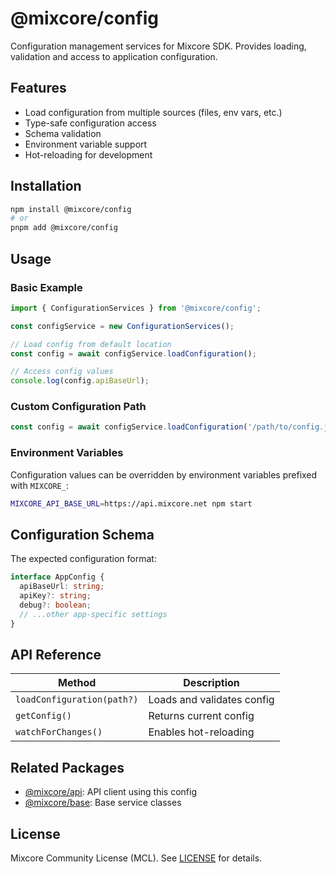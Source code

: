 # @mixcore/config

Configuration management services for Mixcore SDK. Provides loading, validation and access to application configuration.

## Features

- Load configuration from multiple sources (files, env vars, etc.)
- Type-safe configuration access
- Schema validation
- Environment variable support
- Hot-reloading for development

## Installation

```bash
npm install @mixcore/config
# or
pnpm add @mixcore/config
```

## Usage

### Basic Example

```typescript
import { ConfigurationServices } from '@mixcore/config';

const configService = new ConfigurationServices();

// Load config from default location
const config = await configService.loadConfiguration();

// Access config values
console.log(config.apiBaseUrl);
```

### Custom Configuration Path

```typescript
const config = await configService.loadConfiguration('/path/to/config.json');
```

### Environment Variables

Configuration values can be overridden by environment variables prefixed with `MIXCORE_`:

```bash
MIXCORE_API_BASE_URL=https://api.mixcore.net npm start
```

## Configuration Schema

The expected configuration format:

```typescript
interface AppConfig {
  apiBaseUrl: string;
  apiKey?: string;
  debug?: boolean;
  // ...other app-specific settings
}
```

## API Reference

| Method | Description |
|--------|-------------|
| `loadConfiguration(path?)` | Loads and validates config |
| `getConfig()` | Returns current config |
| `watchForChanges()` | Enables hot-reloading |

## Related Packages

- [@mixcore/api](https://github.com/mixcore/javascript-sdk/tree/main/packages/api): API client using this config
- [@mixcore/base](https://github.com/mixcore/javascript-sdk/tree/main/packages/base): Base service classes

## License

Mixcore Community License (MCL). See [LICENSE](../../LICENSE) for details.
